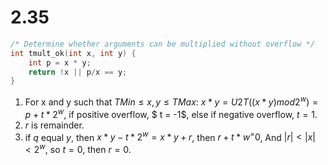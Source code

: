 # 2.35

```cpp
/* Determine whether arguments can be multiplied without overflow */
int tmult_ok(int x, int y) {
    int p = x * y;
    return !x || p/x == y;
}
```

1. For x and y such that $TMin \le x,y \le TMax$: $x *y = U2T(( x* y ) mod 2^w) = p + t * 2^w$, if positive overflow, $ t = -1$, else if negative overflow, $t = 1$.
2. $r$ is remainder.
3. if $q$ equal $y$, then $x*y - t*2^w = x *y + r$, then $r + t*w^ = 0$, And $|r|< |x| < 2^w$, so $t=0$, then $r=0$.
